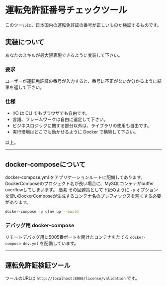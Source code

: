 # 運転免許証番号チェックツール

このツールは、日本国内の運転免許証の番号が正しいものか検証するものです。

## 実装について

あなたのスキルが最大限表現できるように実装して下さい。

### 要求

ユーザーが運転免許証の番号が入力すると、番号に不正がないか分かるように結果を返して下さい。

### 仕様

- I/O は CLI でもブラウザでも自由です。
- 言語、フレームワークは自由に選定して下さい。
- ビジネスロジックに関する部分以外は、ライブラリの使用も自由です。
- 実行環境はどこでも動かせるように Docker で構築して下さい。

以上。

----

## docker-composeについて
docker-compose.yml をアプリケーションルートに配備してあります。
DockerComposeのプロジェクト名が長い場合に、MySQLコンテナがbuffer overflowしてしまいます。 [参考](https://github.com/docker-library/mysql/issues/243)
その回避策として下記のように `-p` オプションを使いDockerComposeが生成するコンテナ名のプレフィックスを短くする必要があります。

```bash
docker-compose -p dlnv up --build
```

### デバッグ用 docker-compose
リモートデバッグ用に5005番ポートを開けたコンテナをたてる `docker-compose-dev.yml` を配備しています。

----

## 運転免許証検証ツール
ツールのURLは `http://localhost:8080/license/validation` です。
